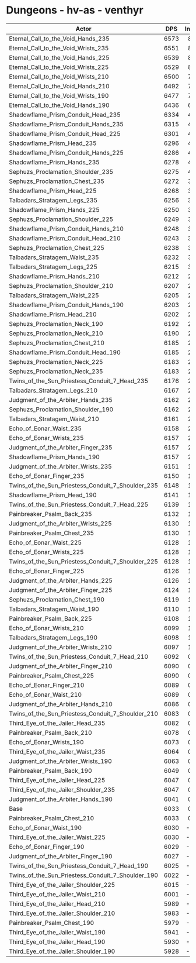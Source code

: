 # Dungeons - hv-as - venthyr
| Actor | DPS | Increase |
|---|:---:|:---:|
|Eternal_Call_to_the_Void_Hands_235|6573|8.95%|
|Eternal_Call_to_the_Void_Wrists_235|6551|8.59%|
|Eternal_Call_to_the_Void_Hands_225|6539|8.39%|
|Eternal_Call_to_the_Void_Wrists_225|6529|8.22%|
|Eternal_Call_to_the_Void_Wrists_210|6500|7.74%|
|Eternal_Call_to_the_Void_Hands_210|6492|7.61%|
|Eternal_Call_to_the_Void_Wrists_190|6477|7.36%|
|Eternal_Call_to_the_Void_Hands_190|6436|6.68%|
|Shadowflame_Prism_Conduit_Head_235|6334|4.99%|
|Shadowflame_Prism_Conduit_Hands_235|6315|4.67%|
|Shadowflame_Prism_Conduit_Head_225|6301|4.44%|
|Shadowflame_Prism_Head_235|6296|4.36%|
|Shadowflame_Prism_Conduit_Hands_225|6286|4.19%|
|Shadowflame_Prism_Hands_235|6278|4.06%|
|Sephuzs_Proclamation_Shoulder_235|6275|4.01%|
|Sephuzs_Proclamation_Chest_235|6272|3.96%|
|Shadowflame_Prism_Head_225|6268|3.90%|
|Talbadars_Stratagem_Legs_235|6256|3.70%|
|Shadowflame_Prism_Hands_225|6250|3.60%|
|Sephuzs_Proclamation_Shoulder_225|6249|3.58%|
|Shadowflame_Prism_Conduit_Hands_210|6248|3.56%|
|Shadowflame_Prism_Conduit_Head_210|6243|3.48%|
|Sephuzs_Proclamation_Chest_225|6238|3.40%|
|Talbadars_Stratagem_Waist_235|6232|3.30%|
|Talbadars_Stratagem_Legs_225|6215|3.02%|
|Shadowflame_Prism_Hands_210|6212|2.97%|
|Sephuzs_Proclamation_Shoulder_210|6207|2.88%|
|Talbadars_Stratagem_Waist_225|6205|2.85%|
|Shadowflame_Prism_Conduit_Hands_190|6203|2.82%|
|Shadowflame_Prism_Head_210|6202|2.80%|
|Sephuzs_Proclamation_Neck_190|6192|2.64%|
|Sephuzs_Proclamation_Neck_210|6190|2.60%|
|Sephuzs_Proclamation_Chest_210|6185|2.52%|
|Shadowflame_Prism_Conduit_Head_190|6185|2.52%|
|Sephuzs_Proclamation_Neck_225|6183|2.49%|
|Sephuzs_Proclamation_Neck_235|6183|2.49%|
|Twins_of_the_Sun_Priestess_Conduit_7_Head_235|6176|2.37%|
|Talbadars_Stratagem_Legs_210|6167|2.22%|
|Judgment_of_the_Arbiter_Hands_235|6162|2.14%|
|Sephuzs_Proclamation_Shoulder_190|6162|2.14%|
|Talbadars_Stratagem_Waist_210|6161|2.12%|
|Echo_of_Eonar_Waist_235|6158|2.07%|
|Echo_of_Eonar_Wrists_235|6157|2.06%|
|Judgment_of_the_Arbiter_Finger_235|6157|2.06%|
|Shadowflame_Prism_Hands_190|6157|2.06%|
|Judgment_of_the_Arbiter_Wrists_235|6151|1.96%|
|Echo_of_Eonar_Finger_235|6150|1.94%|
|Twins_of_the_Sun_Priestess_Conduit_7_Shoulder_235|6148|1.91%|
|Shadowflame_Prism_Head_190|6141|1.79%|
|Twins_of_the_Sun_Priestess_Conduit_7_Head_225|6139|1.76%|
|Painbreaker_Psalm_Back_235|6132|1.64%|
|Judgment_of_the_Arbiter_Wrists_225|6130|1.61%|
|Painbreaker_Psalm_Chest_235|6130|1.61%|
|Echo_of_Eonar_Waist_225|6128|1.57%|
|Echo_of_Eonar_Wrists_225|6128|1.57%|
|Twins_of_the_Sun_Priestess_Conduit_7_Shoulder_225|6128|1.57%|
|Echo_of_Eonar_Finger_225|6126|1.54%|
|Judgment_of_the_Arbiter_Hands_225|6126|1.54%|
|Judgment_of_the_Arbiter_Finger_225|6124|1.51%|
|Sephuzs_Proclamation_Chest_190|6119|1.43%|
|Talbadars_Stratagem_Waist_190|6110|1.28%|
|Painbreaker_Psalm_Back_225|6108|1.24%|
|Echo_of_Eonar_Wrists_210|6099|1.09%|
|Talbadars_Stratagem_Legs_190|6098|1.08%|
|Judgment_of_the_Arbiter_Wrists_210|6097|1.06%|
|Twins_of_the_Sun_Priestess_Conduit_7_Head_210|6092|0.98%|
|Judgment_of_the_Arbiter_Finger_210|6090|0.94%|
|Painbreaker_Psalm_Chest_225|6090|0.94%|
|Echo_of_Eonar_Finger_210|6089|0.93%|
|Echo_of_Eonar_Waist_210|6089|0.93%|
|Judgment_of_the_Arbiter_Hands_210|6086|0.88%|
|Twins_of_the_Sun_Priestess_Conduit_7_Shoulder_210|6083|0.83%|
|Third_Eye_of_the_Jailer_Head_235|6082|0.81%|
|Painbreaker_Psalm_Back_210|6078|0.75%|
|Echo_of_Eonar_Wrists_190|6073|0.66%|
|Third_Eye_of_the_Jailer_Waist_235|6064|0.51%|
|Judgment_of_the_Arbiter_Wrists_190|6063|0.50%|
|Painbreaker_Psalm_Back_190|6049|0.27%|
|Third_Eye_of_the_Jailer_Head_225|6047|0.23%|
|Third_Eye_of_the_Jailer_Shoulder_235|6047|0.23%|
|Judgment_of_the_Arbiter_Hands_190|6041|0.13%|
|Base|6033|0.00%|
|Painbreaker_Psalm_Chest_210|6033|0.00%|
|Echo_of_Eonar_Waist_190|6030|-0.05%|
|Third_Eye_of_the_Jailer_Waist_225|6030|-0.05%|
|Echo_of_Eonar_Finger_190|6029|-0.07%|
|Judgment_of_the_Arbiter_Finger_190|6027|-0.10%|
|Twins_of_the_Sun_Priestess_Conduit_7_Head_190|6025|-0.13%|
|Twins_of_the_Sun_Priestess_Conduit_7_Shoulder_190|6022|-0.18%|
|Third_Eye_of_the_Jailer_Shoulder_225|6015|-0.30%|
|Third_Eye_of_the_Jailer_Waist_210|6001|-0.53%|
|Third_Eye_of_the_Jailer_Head_210|5989|-0.73%|
|Third_Eye_of_the_Jailer_Shoulder_210|5983|-0.83%|
|Painbreaker_Psalm_Chest_190|5979|-0.90%|
|Third_Eye_of_the_Jailer_Waist_190|5941|-1.52%|
|Third_Eye_of_the_Jailer_Head_190|5930|-1.71%|
|Third_Eye_of_the_Jailer_Shoulder_190|5928|-1.74%|

